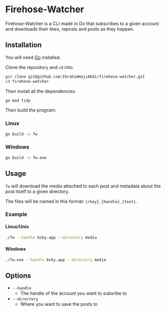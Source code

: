 # Firehose-Watcher

Firehose-Watcher is a CLI made in Go that subscribes to a given account and downloads their likes, reposts and posts as they happen.

## Installation
You will need [Go](https://go.dev/doc/install) installed.

Clone the repository and ``cd`` into:

```bash
git clone git@github.com:IbrahimHajiAbdi/firehose-watcher.git
cd firehose-watcher
```

Then install all the dependencies:
```bash
go mod tidy
```

Then build the program:
### Linux
```bash
go build -o fw
```

### Windows
```bash
go build -o fw.exe
```

## Usage
``fw`` will download the media attached to each post and metadata about the post itself to a given directory. 

The files will be named in this format: ``{rkey}_{handle}_{text}``.

### Example

#### Linux/Unix
```bash
./fw --handle bsky.app --directory media
```

#### Windows
```bash
./fw.exe --handle bsky.app --directory media
```

## Options
- ``--handle``
  - The handle of the account you want to subsribe to
- ``--directory``
  - Where you want to save the posts to